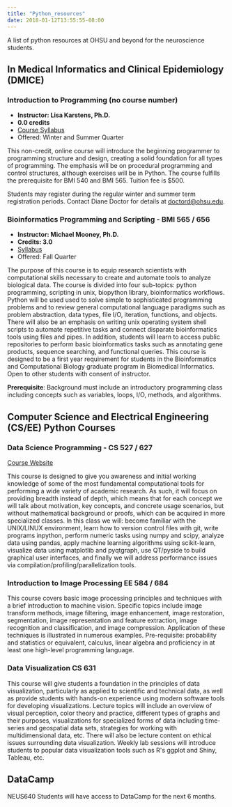 ```yaml
---
title: "Python_resources"
date: 2018-01-12T13:55:55-08:00
---
```


A list of python resources at OHSU and beyond for the neuroscience students.

## In Medical Informatics and Clinical Epidemiology (DMICE)

### Introduction to Programming (no course number)
+ **Instructor: Lisa Karstens, Ph.D.** 
+ **0.0 credits**
+ [Course Syllabus](http://www.ohsu.edu/xd/education/schools/school-of-medicine/departments/clinical-departments/dmice/current-students/student-resources/upload/IntroductionToProgramming-Syllabus-WI18.pdf)
+ Offered: Winter and Summer Quarter

This non-credit, online course will introduce the beginning programmer to programming structure and design, creating a solid foundation for all types of programming. The emphasis will be on procedural programming and control structures, although exercises will be in Python. The course fulfills the prerequisite for BMI 540 and BMI 565. Tuition fee is $500.

Students may register during the regular winter and summer term registration periods. Contact Diane Doctor for details at doctord@ohsu.edu.

### Bioinformatics Programming and Scripting - BMI 565 / 656
+ **Instructor: Michael Mooney, Ph.D.** 
+ **Credits: 3.0**
+ [Syllabus](http://www.ohsu.edu/xd/education/schools/school-of-medicine/departments/clinical-departments/dmice/current-students/student-resources/upload/BMI-565-Syllabus-FA17.pdf)
+ Offered: Fall Quarter

The purpose of this course is to equip research scientists with computational skills necessary to create and automate tools to analyze biological data.  The course is divided into four sub-topics: python programming, scripting in unix, biopython library, bioinformatics workflows.  Python will be used used to solve simple to sophisticated programming problems and to review general computational language paradigms such as problem abstraction, data types, file I/O, iteration, functions, and objects.  There will also be an emphasis on writing unix operating system shell scripts to automate repetitive tasks and connect disparate bioinformatics tools using files and pipes.  In addition, students will learn to access public repositories to perform basic bioinformatics tasks such as annotating gene products, sequence searching, and functional queries. This course is designed to be a first year requirement for students in the Bioinformatics and Computational Biology graduate program in Biomedical Informatics. Open to other students with consent of instructor.

**Prerequisite**: Background must include an introductory programming class including concepts such as variables, loops, I/O, methods, and algorithms.

## Computer Science and Electrical Engineering (CS/EE) Python Courses

### Data Science Programming - CS 527 / 627

[Course Website](http://cslu.ohsu.edu/~kain/CS627/)

This course is designed to give you awareness and initial working knowledge of some of the most fundamental computational tools for performing a wide variety of academic research. As such, it will focus on providing breadth instead of depth, which means that for each concept we will talk about motivation, key concepts, and concrete usage scenarios, but without mathematical background or proofs, which can be acquired in more specialized classes. In this class we will: become familiar with the UNIX/LINUX environment, learn how to version control files with git, write programs inpython, perform numeric tasks using numpy and scipy, analyze data using pandas, apply machine learning algorithms using scikit-learn, visualize data using matplotlib and pyqtgraph, use QT/pyside to build graphical user interfaces, and finally we will address performance issues via compilation/profiling/parallelization tools.

### Introduction to Image Processing EE 584 / 684

This course covers basic image processing principles and techniques with a brief introduction to machine vision. Specific topics include image transform methods, image filtering, image enhancement, image restoration, segmentation, image representation and feature extraction, image recognition and classification, and image compression. Application of these techniques is illustrated in numerous examples. Pre-requisite: probability and statistics or equivalent, calculus, linear algebra and proficiency in at least one high-level programming language.

### Data Visualization CS 631

This course will give students a foundation in the principles of data visualization, particularly as applied to scientific and technical data, as well as provide students with hands-on experience using modern software tools for developing visualizations. Lecture topics will include an overview of visual perception, color theory and practice, different types of graphs and their purposes, visualizations for specialized forms of data including time-series and geospatial data sets, strategies for working with multidimensional data, etc. There will also be lecture content on ethical issues surrounding data visualization. Weekly lab sessions will introduce students to popular data visualization tools such as R's ggplot and Shiny, Tableau, etc.

## DataCamp

NEUS640 Students will have access to DataCamp for the next 6 months.